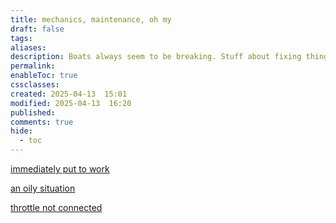 ```yaml
---
title: mechanics, maintenance, oh my
draft: false
tags: 
aliases: 
description: Boats always seem to be breaking. Stuff about fixing things.
permalink: 
enableToc: true
cssclasses: 
created: 2025-04-13  15:01
modified: 2025-04-13  16:20
published: 
comments: true
hide:
  - toc
---
```



[immediately put to work](immediately_put_to_work.md)

[an oily situation](an_oily_situation.md)

[throttle not connected](throttle_not_connected.md)
